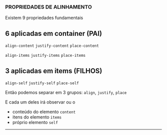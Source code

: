### PROPRIEDADES DE ALINHAMENTO

Existem 9 propriedades fundamentais

**6 aplicadas em container (PAI)**
---
`align-content`
`justify-content`
`place-content`

`align-items`
`justify-items`
`place-items`

**3 aplicadas em items (FILHOS)**
---
`align-self`
`justify-self`
`place-self`

Então podemos separar em 3 grupos:
`align`, `justify`, `place`

E cada um deles irá observar ou o
- conteúdo do elemento `content`
- itens do elemento `items`
- próprio elemento `self`
---